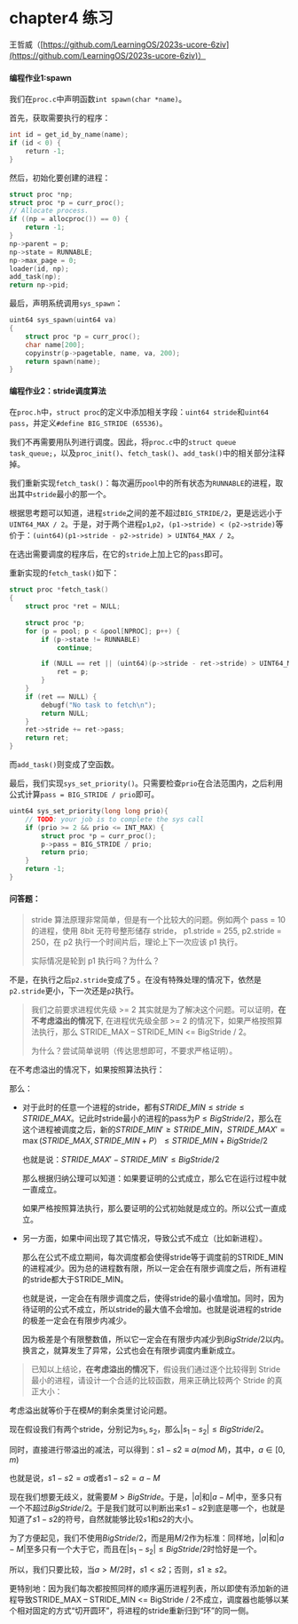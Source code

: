 # chapter4 练习

王哲威（[https://github.com/LearningOS/2023s-ucore-6ziv](https://github.com/LearningOS/2023s-ucore-6ziv)）

#### 编程作业1:spawn

我们在`proc.c`中声明函数`int spawn(char *name)`。

首先，获取需要执行的程序：

```c
int id = get_id_by_name(name);
if (id < 0) {
    return -1;
}
```

然后，初始化要创建的进程：

```c
struct proc *np;
struct proc *p = curr_proc();
// Allocate process.
if ((np = allocproc()) == 0) {
	return -1;
}
np->parent = p;
np->state = RUNNABLE;
np->max_page = 0;
loader(id, np);
add_task(np);
return np->pid;
```

最后，声明系统调用`sys_spawn`：

```c
uint64 sys_spawn(uint64 va)
{
	struct proc *p = curr_proc();
	char name[200];
	copyinstr(p->pagetable, name, va, 200);
	return spawn(name);
}
```



#### 编程作业2：stride调度算法

在`proc.h`中，`struct proc`的定义中添加相关字段：`uint64 stride`和`uint64 pass`，并定义`#define BIG_STRIDE (65536)`。

我们不再需要用队列进行调度。因此，将`proc.c`中的`struct queue task_queue;`，以及`proc_init()`、`fetch_task()`、`add_task()`中的相关部分注释掉。

我们重新实现`fetch_task()`：每次遍历`pool`中的所有状态为`RUNNABLE`的进程，取出其中`stride`最小的那一个。

根据思考题可以知道，进程`stride`之间的差不超过`BIG_STRIDE/2`，更是远远小于`UINT64_MAX / 2`。于是，对于两个进程`p1`,`p2`，`(p1->stride) < (p2->stride)`等价于：`(uint64)(p1->stride - p2->stride) > UINT64_MAX / 2`。

在选出需要调度的程序后，在它的`stride`上加上它的`pass`即可。

重新实现的`fetch_task()`如下：

```c
struct proc *fetch_task()
{
	struct proc *ret = NULL;
	
	struct proc *p;
	for (p = pool; p < &pool[NPROC]; p++) {
		if (p->state != RUNNABLE)
			continue;

		if (NULL == ret || (uint64)(p->stride - ret->stride) > UINT64_MAX / 2) {
			ret = p;
		}
	}
	if (ret == NULL) {
		debugf("No task to fetch\n");
		return NULL;
	}
	ret->stride += ret->pass;
	return ret;
}
```

而`add_task()`则变成了空函数。



最后，我们实现`sys_set_priority()`。只需要检查`prio`在合法范围内，之后利用公式计算`pass = BIG_STRIDE / prio`即可。

```c
uint64 sys_set_priority(long long prio){
    // TODO: your job is to complete the sys call
	if (prio >= 2 && prio <= INT_MAX) {
		struct proc *p = curr_proc();
		p->pass = BIG_STRIDE / prio;
		return prio;
	}
    return -1;
}
```



#### 问答题：

> stride 算法原理非常简单，但是有一个比较大的问题。例如两个 pass = 10 的进程，使用 8bit 无符号整形储存 stride， p1.stride = 255, p2.stride = 250，在 p2 执行一个时间片后，理论上下一次应该 p1 执行。
> 
> 实际情况是轮到 p1 执行吗？为什么？

 不是，在执行之后`p2.stride`变成了$5$ 。在没有特殊处理的情况下，依然是`p2.stride`更小，下一次还是`p2`执行。



> 我们之前要求进程优先级 >= 2 其实就是为了解决这个问题。可以证明，**在不考虑溢出的情况下**, 在进程优先级全部 >= 2 的情况下，如果严格按照算法执行，那么 STRIDE_MAX – STRIDE_MIN <= BigStride / 2。
> 
> 为什么？尝试简单说明（传达思想即可，不要求严格证明）。

在不考虑溢出的情况下，如果按照算法执行：

那么：

* 对于此时的任意一个进程的stride，都有$STRIDE\_MIN \leqslant stride \leqslant STRIDE\_MAX$。记此时stride最小的进程的pass为$P\leqslant BigStride / 2$，那么在这个进程被调度之后，新的$STRIDE\_MIN' \geqslant STRIDE\_MIN$，$STRIDE\_MAX' = \max(STRIDE\_MAX,STRIDE\_MIN + P）\leqslant  STRIDE\_MIN + BigStride / 2$
  
  也就是说：$STRIDE\_MAX' - STRIDE\_MIN' \leqslant BigStride / 2$
  
  那么根据归纳公理可以知道：如果要证明的公式成立，那么它在运行过程中就一直成立。
  
  如果严格按照算法执行，那么要证明的公式初始就是成立的。所以公式一直成立。
  
  

* 另一方面，如果中间出现了其它情况，导致公式不成立（比如新进程）。
  
  那么在公式不成立期间，每次调度都会使得stride等于调度前的STRIDE_MIN的进程减少。因为总的进程数有限，所以一定会在有限步调度之后，所有进程的stride都大于STRIDE_MIN。
  
  也就是说，一定会在有限步调度之后，使得stride的最小值增加。同时，因为待证明的公式不成立，所以stride的最大值不会增加。也就是说进程的stride的极差一定会在有限步内减少。
  
  因为极差是个有限整数值，所以它一定会在有限步内减少到$BigStride/2$以内。换言之，就算发生了异常，公式也会在有限步调度内重新成立。
  
  

> 已知以上结论，**在考虑溢出的情况下**，假设我们通过逐个比较得到 Stride 最小的进程，请设计一个合适的比较函数，用来正确比较两个 Stride 的真正大小：

考虑溢出就等价于在模$M$的剩余类里讨论问题。

现在假设我们有两个stride，分别记为$s_1,s_2$，那么$|s_1-s_2|\leqslant BigStride/2$。

同时，直接进行带溢出的减法，可以得到：$s1-s2\equiv a (mod\ M)$，其中，$a\in \left[0,m\right)$

也就是说，$s1-s2=a$或者$s1-s2 = a-M$

现在我们想要无歧义，就需要$M>BigStride$。于是，$|a|$和$|a-M|$中，至多只有一个不超过$BigStride/2$。于是我们就可以判断出来$s1-s2$到底是哪一个，也就是知道了$s1-s2$的符号，自然就能够比较$s1$和$s2$的大小。



为了方便起见，我们不使用$BigStride/2$，而是用$M/2$作为标准：同样地，$|a|$和$|a-M|$至多只有一个大于它，而且在$|s_1-s_2|\leqslant BigStride/2$时恰好是一个。

所以，我们只要比较，当$a > M/2$时，$s1<s2$；否则，$s1\geqslant s2$。



更特别地：因为我们每次都按照同样的顺序遍历进程列表，所以即使有添加新的进程导致STRIDE_MAX – STRIDE_MIN <= BigStride / 2不成立，调度器也能够以某个相对固定的方式“切开圆环”，将进程的stride重新归到“环”的同一侧。
